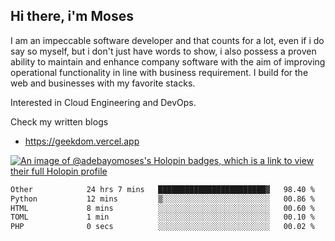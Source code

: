 ## Hi there, i'm Moses

I am an impeccable software developer and that counts for a lot, even if i do say so myself, but i don't just have words to show, i also possess a proven ability to maintain and enhance company software with the aim of improving operational functionality in line with business requirement. I build for the web and businesses with my favorite stacks.

Interested in Cloud Engineering and DevOps.

Check my written blogs
- https://geekdom.vercel.app

[![An image of @adebayomoses's Holopin badges, which is a link to view their full Holopin profile](https://holopin.me/adebayomoses)](https://holopin.io/@adebayomoses)

<!--START_SECTION:waka-->

```txt
Other            24 hrs 7 mins   ████████████████████████▓   98.40 %
Python           12 mins         ▒░░░░░░░░░░░░░░░░░░░░░░░░   00.86 %
HTML             8 mins          ░░░░░░░░░░░░░░░░░░░░░░░░░   00.60 %
TOML             1 min           ░░░░░░░░░░░░░░░░░░░░░░░░░   00.10 %
PHP              0 secs          ░░░░░░░░░░░░░░░░░░░░░░░░░   00.02 %
```

<!--END_SECTION:waka-->
